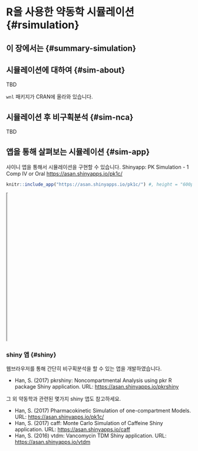 
# R을 사용한 약동학 시뮬레이션 {#rsimulation}

## 이 장에서는 {#summary-simulation}

## 시뮬레이션에 대하여 {#sim-about}

TBD

`wnl` 패키지가 CRAN에 올라와 있습니다.

## 시뮬레이션 후 비구획분석 {#sim-nca}

TBD

## 앱을 통해 살펴보는 시뮬레이션 {#sim-app}

샤이니 앱을 통해서 시뮬레이션을 구현할 수 있습니다. Shinyapp: PK Simulation - 1 Comp IV or Oral <https://asan.shinyapps.io/pk1c/>


```r
knitr::include_app("https://asan.shinyapps.io/pk1c/") #, height = "600px")
```

<iframe src="https://asan.shinyapps.io/pk1c/?showcase=0" width="1\linewidth" height="400px"></iframe>

### shiny 앱 {#shiny}

웹브라우저를 통해 간단히 비구획분석을 할 수 있는 앱을 개발하였습니다.

- Han, S. (2017) pkrshiny: Noncompartmental Analysis using pkr R package Shiny application. URL: https://asan.shinyapps.io/pkrshiny

그 외 약동학과 관련된 몇가지 shiny 앱도 참고하세요.

- Han, S. (2017) Pharmacokinetic Simulation of one-compartment Models. URL: https://asan.shinyapps.io/pk1c/ 
- Han, S. (2017) caff: Monte Carlo Simulation of Caffeine Shiny application. URL: https://asan.shinyapps.io/caff
- Han, S. (2016) vtdm: Vancomycin TDM Shiny application. URL: https://asan.shinyapps.io/vtdm

